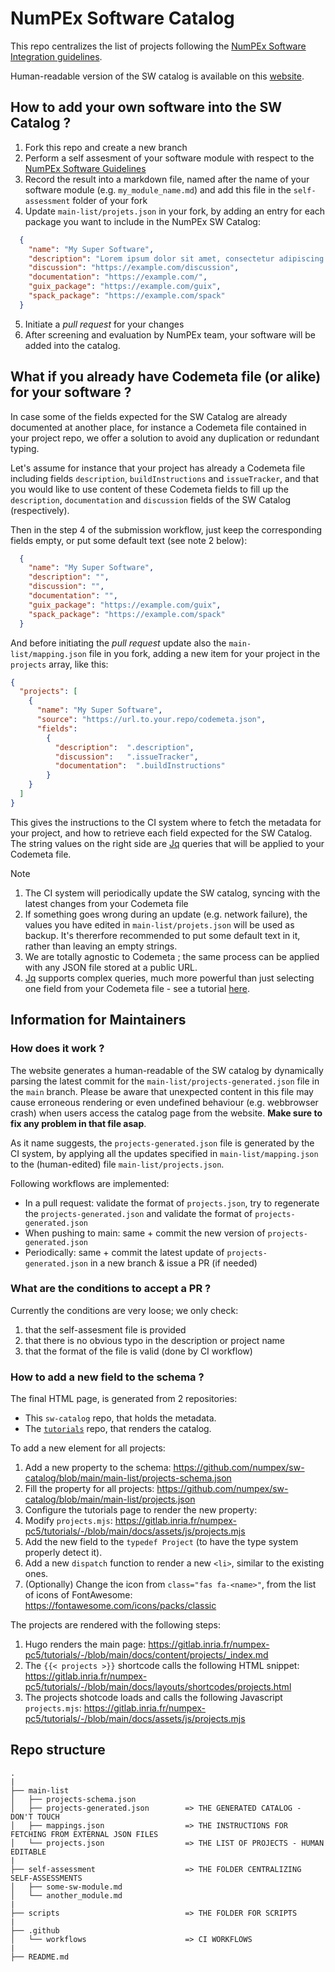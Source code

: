 # NumPEx Software Catalog

This repo centralizes the list of projects following the [NumPEx Software Integration guidelines](https://numpex-pc5.gitlabpages.inria.fr/tutorials/projects/guidelines/index.html).

Human-readable version of the SW catalog is available on this [website](https://numpex-pc5.gitlabpages.inria.fr/tutorials/projects/index.html).

## How to add your own software into the SW Catalog ?

1. Fork this repo and create a new branch
2. Perform a self assesment of your software module with respect to the [NumPEx Software Guidelines](https://numpex-pc5.gitlabpages.inria.fr/tutorials/projects/guidelines/index.html)
3. Record the result into a markdown file, named after the name of your software module (e.g. `my_module_name.md`) and add this file in the `self-assessment` folder of your fork
4. Update `main-list/projets.json` in your fork, by adding an entry for each package you want to include in the NumPEx SW Catalog:
~~~~json
  {
    "name": "My Super Software",
    "description": "Lorem ipsum dolor sit amet, consectetur adipiscing elit, sed do eiusmod\ntempor incididunt ut labore et dolore magna aliqua. Ut enim ad minim\nveniam, quis nostrud exercitation ullamco laboris nisi ut aliquip ex ea\ncommodo consequat. Duis aute irure dolor in reprehenderit in voluptate\nvelit esse cillum dolore eu fugiat nulla pariatur. Excepteur sint occaecat\ncupidatat non proident, sunt in culpa qui officia deserunt mollit anim id\nest laborum.\n",
    "discussion": "https://example.com/discussion",
    "documentation": "https://example.com/",
    "guix_package": "https://example.com/guix",
    "spack_package": "https://example.com/spack"
  }
~~~~
5. Initiate a _pull request_ for your changes
6. After screening and evaluation by NumPEx team, your software will be added into the catalog.

## What if you already have Codemeta file (or alike) for your software ?

In case some of the fields expected for the SW Catalog are already documented at another place, for instance a Codemeta file contained in your project repo, we offer a solution to avoid any duplication or redundant typing.

Let's assume for instance that your project has already a Codemeta file including fields `description`, `buildInstructions` and `issueTracker`, and that you would like to use content of these Codemeta fields to fill up the `description`, `documentation` and `discussion` fields of the SW Catalog (respectively).

Then in the step 4 of the submission workflow, just keep the corresponding fields empty, or put some default text (see note 2 below):
~~~~json
  {
    "name": "My Super Software",
    "description": "",
    "discussion": "",
    "documentation": "",
    "guix_package": "https://example.com/guix",
    "spack_package": "https://example.com/spack"
  }
~~~~

And before initiating the _pull request_  update also the `main-list/mapping.json` file in you fork, adding a new item for your project in the `projects` array, like this:
~~~~json
{
  "projects": [
    {
      "name": "My Super Software",
      "source": "https://url.to.your.repo/codemeta.json",
      "fields": 
        {
          "description":  ".description",
		  "discussion":   ".issueTracker",
		  "documentation":  ".buildInstructions"
        }
    }
  ]
}
~~~~
This gives the instructions to the CI system where to fetch the metadata for your project, and how to retrieve each field expected for the SW Catalog. The string values on the right side are [Jq](https://jqlang.org/) queries that will be applied to your Codemeta file. 

> [!Note]
> 1. The CI system will periodically update the SW catalog, syncing with the latest changes from your Codemeta file
> 2. If something goes wrong during an update (e.g. network failure), the values you have edited in `main-list/projets.json` will be used as backup. 
> It's thererfore recommended to put some default text in it, rather than leaving an empty strings.
> 3. We are totally agnostic to Codemeta ; the same process can be applied with any JSON file stored at a public URL.
> 4. [Jq](https://jqlang.org/) supports complex queries, much more powerful than just selecting one field from your Codemeta file - see a tutorial [here](https://www.baeldung.com/linux/jq-command-json).

## Information for Maintainers

### How does it work ? 

The website generates a human-readable of the SW catalog by dynamically parsing the latest commit for the `main-list/projects-generated.json` file in the `main` branch. 
Please be aware that unexpected content in this file may cause erroneous rendering or even undefined behaviour (e.g. webbrowser crash) when users access the catalog page from the website. **Make sure to fix any problem in that file asap**.

As it name suggests, the `projects-generated.json` file is generated by the CI system, by applying all the updates specified in `main-list/mapping.json` to the (human-edited) file `main-list/projects.json`.

Following workflows are implemented:
- In a pull request: validate the format of `projects.json`, try to regenerate the `projects-generated.json` and validate the format of `projects-generated.json`
- When pushing to main: same + commit the new version of `projects-generated.json`
- Periodically: same + commit the latest update of `projects-generated.json` in a new branch & issue a PR (if needed)

### What are the conditions to accept a PR ?

Currently the conditions are very loose; we only check:
1. that the self-assesment file is provided
2. that there is no obvious typo in the description or project name
3. that the format of the file is valid (done by CI workflow)

### How to add a new field to the schema ?

The final HTML page, is generated from 2 repositories:

- This `sw-catalog` repo, that holds the metadata.
- The [`tutorials`](https://gitlab.inria.fr/numpex-pc5/tutorials) repo, that renders the catalog.

To add a new element for all projects:

1. Add a new property to the schema: https://github.com/numpex/sw-catalog/blob/main/main-list/projects-schema.json
2. Fill the property for all projects: https://github.com/numpex/sw-catalog/blob/main/main-list/projects.json
3. Configure the tutorials page to render the new property:
  1. Modify `projects.mjs`: https://gitlab.inria.fr/numpex-pc5/tutorials/-/blob/main/docs/assets/js/projects.mjs
  2. Add the new field to the `typedef Project` (to have the type system properly detect it).
  3. Add a new `dispatch` function to render a new `<li>`, similar to the existing ones.
  4. (Optionally) Change the icon from `class="fas fa-<name>"`, from the list of icons of FontAwesome: https://fontawesome.com/icons/packs/classic

The projects are rendered with the following steps:

1. Hugo renders the main page: https://gitlab.inria.fr/numpex-pc5/tutorials/-/blob/main/docs/content/projects/_index.md
2. The `{{< projects >}}` shortcode calls the following HTML snippet: https://gitlab.inria.fr/numpex-pc5/tutorials/-/blob/main/docs/layouts/shortcodes/projects.html
3. The projects shotcode loads and calls the following Javascript `projects.mjs`: https://gitlab.inria.fr/numpex-pc5/tutorials/-/blob/main/docs/assets/js/projects.mjs

## Repo structure
```
.
|
├── main-list
│   ├── projects-schema.json
│   ├── projects-generated.json        => THE GENERATED CATALOG - DON'T TOUCH
│   ├── mappings.json                  => THE INSTRUCTIONS FOR FETCHING FROM EXTERNAL JSON FILES
│   └── projects.json                  => THE LIST OF PROJECTS - HUMAN EDITABLE
|
├── self-assessment                    => THE FOLDER CENTRALIZING SELF-ASSESSMENTS
│   ├── some-sw-module.md
│   └── another_module.md
|
├── scripts                            => THE FOLDER FOR SCRIPTS
|
├── .github
│   └── workflows                      => CI WORKFLOWS
|
├── README.md
````
